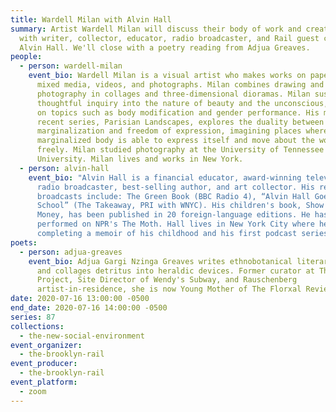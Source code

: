 ```yaml
---
title: Wardell Milan with Alvin Hall
summary: Artist Wardell Milan will discuss their body of work and creative life
  with writer, collector, educator, radio broadcaster, and Rail guest critic,
  Alvin Hall. We'll close with a poetry reading from Adjua Greaves.
people:
  - person: wardell-milan
    event_bio: Wardell Milan is a visual artist who makes works on paper, painting,
      mixed media, videos, and photographs. Milan combines drawing and
      photography in collages and three-dimensional dioramas. Milan sustains a
      thoughtful inquiry into the nature of beauty and the unconscious, touching
      on topics such as body modification and gender performance. His most
      recent series, Parisian Landscapes, explores the duality between
      marginalization and freedom of expression, imagining places where the
      marginalized body is able to express itself and move about the world
      freely. Milan studied photography at the University of Tennessee and Yale
      University. Milan lives and works in New York.
  - person: alvin-hall
    event_bio: "Alvin Hall is a financial educator, award-winning television and
      radio broadcaster, best-selling author, and art collector. His recent
      broadcasts include: The Green Book (BBC Radio 4), “Alvin Hall Goes Back to
      School” (The Takeaway, PRI with WNYC). His children's book, Show Me the
      Money, has been published in 20 foreign-language editions. He has
      performed on NPR's The Moth. Hall lives in New York City where he's
      completing a memoir of his childhood and his first podcast series."
poets:
  - person: adjua-greaves
    event_bio: Adjua Gargi Nzinga Greaves writes ethnobotanical literary criticism
      and collages detritus into heraldic devices. Former curator at The Poetry
      Project, Site Director of Wendy's Subway, and Rauschenberg
      artist-in-residence, she is now Young Mother of The Florxal Review.
date: 2020-07-16 13:00:00 -0500
end_date: 2020-07-16 14:00:00 -0500
series: 87
collections:
  - the-new-social-environment
event_organizer:
  - the-brooklyn-rail
event_producer:
  - the-brooklyn-rail
event_platform:
  - zoom
---
```

